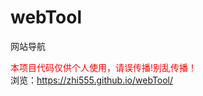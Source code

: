 # webTool
网站导航
<br />

<span style="color: red;">本项目代码仅供个人使用，请误传播!别乱传播！</span><br />
浏览：https://zhi555.github.io/webTool/
